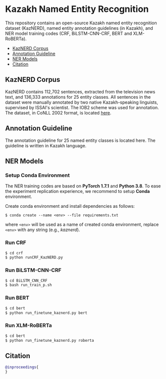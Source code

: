 # Kazakh Named Entity Recognition
This repository contains an open-source Kazakh named entity recognition dataset (KazNERD), named entity annotation guidelines (in Kazakh), and NER model training codes (CRF, BiLSTM-CNN-CRF, BERT and XLM-RoBERTa).
- [KazNERD Corpus](#KazNerd)
- [Annotation Guideline](#guide)
- [NER Models](#models)
- [Citation](#cite)

## KazNERD Corpus <a name="KazNerd"></a>
KazNERD contains 112,702 sentences, extracted from the television news text, and 136,333 annotations for 25 entity classes.
All sentences in the dataset were manually annotated by two native Kazakh-speaking linguists, supervised by ISSAI's scientist.
The IOB2 scheme was used for annotation.
The dataset, in CoNLL 2002 format, is located [here](KazNERD).


## Annotation Guideline <a name="guide"></a>
The annotation guideline for 25 named entity classes is located here.
The guideline is written in Kazakh language.


## NER Models <a name="models"></a>

### Setup Conda Environment
The NER training codes are based on **PyTorch 1.7.1** and **Python 3.8**.
To ease the experiment replication experience, we recommend to setup **Conda** environment. 

Create conda environment and install dependencies as follows:
```
$ conda create --name <env> --file requirements.txt
```
where `<env>` will be used as a name of created conda environment, replace `<env>` with any string (e.g., *kaznerd*).
  
### Run CRF 
```bash
$ cd crf
$ python runCRF_KazNERD.py
```

### Run BiLSTM-CNN-CRF
```bash
$ cd BiLSTM_CNN_CRF
$ bash run_train_p.sh
```

### Run BERT
```bash
$ cd bert
$ python run_finetune_kaznerd.py bert
```

### Run XLM-RoBERTa
```bash
$ cd bert
$ python run_finetune_kaznerd.py roberta
```

## Citation <a name="cite"></a>

```bibtex
@inproceedings{
}
```

